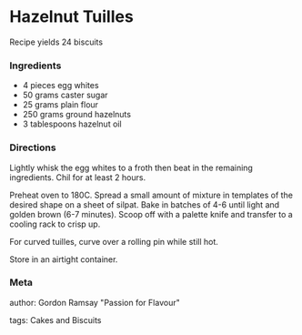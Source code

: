 # Hazelnut Tuilles

Recipe yields 24 biscuits 

### Ingredients
 * 4 pieces egg whites
 * 50 grams caster sugar
 * 25 grams plain flour
 * 250 grams ground hazelnuts
 * 3 tablespoons hazelnut oil

### Directions

Lightly whisk the egg whites to a froth then beat in the remaining ingredients.  Chil for at least 2 hours.

Preheat oven to 180C.  Spread a small amount of mixture in templates of the desired shape on a sheet of silpat.  Bake in batches of 4-6 until light and golden brown (6-7 minutes).  Scoop off with a palette knife and transfer to a cooling rack to crisp up.

For curved tuilles, curve over a rolling pin while still hot.

Store in an airtight container.

### Meta
author: Gordon Ramsay "Passion for Flavour"

tags: Cakes and Biscuits


